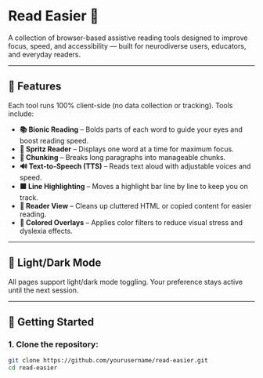 # Read Easier 🧠  
A collection of browser-based assistive reading tools designed to improve focus, speed, and accessibility — built for neurodiverse users, educators, and everyday readers.

---

## 🔧 Features

Each tool runs 100% client-side (no data collection or tracking). Tools include:

- **📚 Bionic Reading** – Bolds parts of each word to guide your eyes and boost reading speed.
- **🎯 Spritz Reader** – Displays one word at a time for maximum focus.
- **📖 Chunking** – Breaks long paragraphs into manageable chunks.
- **🔊 Text-to-Speech (TTS)** – Reads text aloud with adjustable voices and speed.
- **🟩 Line Highlighting** – Moves a highlight bar line by line to keep you on track.
- **🧹 Reader View** – Cleans up cluttered HTML or copied content for easier reading.
- **🎨 Colored Overlays** – Applies color filters to reduce visual stress and dyslexia effects.

---

## 🌙 Light/Dark Mode

All pages support light/dark mode toggling. Your preference stays active until the next session.

---

## 🚀 Getting Started

### 1. Clone the repository:
```bash
git clone https://github.com/yourusername/read-easier.git
cd read-easier
